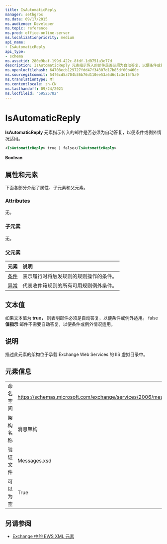 ```yaml
---
title: IsAutomaticReply
manager: sethgros
ms.date: 09/17/2015
ms.audience: Developer
ms.topic: reference
ms.prod: office-online-server
ms.localizationpriority: medium
api_name:
- IsAutomaticReply
api_type:
- schema
ms.assetid: 280e9baf-199d-422c-8fdf-1d0751a3e77d
description: IsAutomaticReply 元素指示传入的邮件是否必须为自动答复，以便条件或例外情况适用。
ms.openlocfilehash: 64708ecb129727fdd47f34307d17b85df00b460c
ms.sourcegitcommit: 54f6cd5a704b36b76d110ee53a6d6c1c3e15f5a9
ms.translationtype: MT
ms.contentlocale: zh-CN
ms.lasthandoff: 09/24/2021
ms.locfileid: "59525782"
---
```

# <a name="isautomaticreply"></a>IsAutomaticReply

**IsAutomaticReply** 元素指示传入的邮件是否必须为自动答复，以便条件或例外情况适用。 
  
```XML
<IsAutomaticReply> true | false</IsAutomaticReply>
```

 **Boolean**
## <a name="attributes-and-elements"></a>属性和元素

下面各部分介绍了属性、子元素和父元素。
  
### <a name="attributes"></a>Attributes

无。
  
### <a name="child-elements"></a>子元素

无。
  
### <a name="parent-elements"></a>父元素

|**元素**|**说明**|
|:-----|:-----|
|[条件](conditions.md) <br/> |表示履行时将触发规则的规则操作的条件。  <br/> |
|[异常](exceptions.md) <br/> |代表收件箱规则的所有可用规则例外条件。  <br/> |
   
## <a name="text-value"></a>文本值

如果文本值为 **true，** 则表明邮件必须是自动答复，以便条件或例外适用。 false **值指示** 邮件不需要自动答复，以便条件或例外情况适用。 
  
## <a name="remarks"></a>说明

描述此元素的架构位于承载 Exchange Web Services 的 IIS 虚拟目录中。
  
## <a name="element-information"></a>元素信息

|||
|:-----|:-----|
|命名空间  <br/> |https://schemas.microsoft.com/exchange/services/2006/messages  <br/> |
|架构名称  <br/> |消息架构  <br/> |
|验证文件  <br/> |Messages.xsd  <br/> |
|可以为空  <br/> |True  <br/> |
   
## <a name="see-also"></a>另请参阅



- [Exchange 中的 EWS XML 元素](ews-xml-elements-in-exchange.md)

